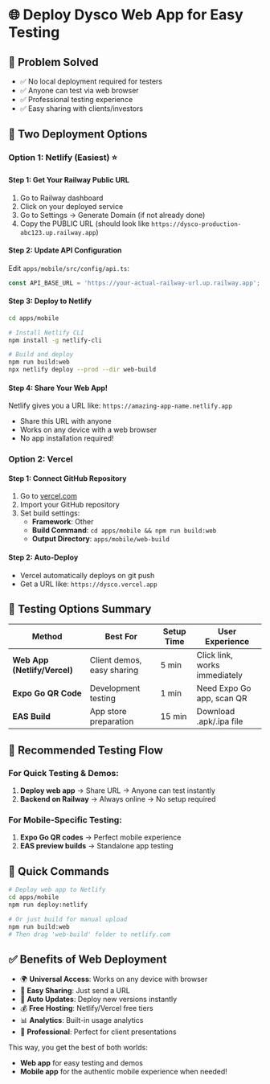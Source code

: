 # 🌐 Deploy Dysco Web App for Easy Testing

## 🎯 Problem Solved
- ✅ No local deployment required for testers
- ✅ Anyone can test via web browser
- ✅ Professional testing experience
- ✅ Easy sharing with clients/investors

## 🚀 Two Deployment Options

### **Option 1: Netlify (Easiest)** ⭐

#### Step 1: Get Your Railway Public URL
1. Go to Railway dashboard
2. Click on your deployed service  
3. Go to Settings → Generate Domain (if not already done)
4. Copy the PUBLIC URL (should look like `https://dysco-production-abc123.up.railway.app`)

#### Step 2: Update API Configuration
Edit `apps/mobile/src/config/api.ts`:
```typescript
const API_BASE_URL = 'https://your-actual-railway-url.up.railway.app';
```

#### Step 3: Deploy to Netlify
```bash
cd apps/mobile

# Install Netlify CLI
npm install -g netlify-cli

# Build and deploy
npm run build:web
npx netlify deploy --prod --dir web-build
```

#### Step 4: Share Your Web App!
Netlify gives you a URL like: `https://amazing-app-name.netlify.app`
- Share this URL with anyone
- Works on any device with a web browser
- No app installation required!

### **Option 2: Vercel** 

#### Step 1: Connect GitHub Repository
1. Go to [vercel.com](https://vercel.com)
2. Import your GitHub repository
3. Set build settings:
   - **Framework**: Other
   - **Build Command**: `cd apps/mobile && npm run build:web`
   - **Output Directory**: `apps/mobile/web-build`

#### Step 2: Auto-Deploy
- Vercel automatically deploys on git push
- Get a URL like: `https://dysco.vercel.app`

## 📱 **Testing Options Summary**

| Method | Best For | Setup Time | User Experience |
|--------|----------|------------|-----------------|
| **Web App (Netlify/Vercel)** | Client demos, easy sharing | 5 min | Click link, works immediately |
| **Expo Go QR Code** | Development testing | 1 min | Need Expo Go app, scan QR |
| **EAS Build** | App store preparation | 15 min | Download .apk/.ipa file |

## 🎯 **Recommended Testing Flow**

### For Quick Testing & Demos:
1. **Deploy web app** → Share URL → Anyone can test instantly
2. **Backend on Railway** → Always online → No setup required

### For Mobile-Specific Testing:
1. **Expo Go QR codes** → Perfect mobile experience
2. **EAS preview builds** → Standalone app testing

## 🔧 **Quick Commands**

```bash
# Deploy web app to Netlify
cd apps/mobile
npm run deploy:netlify

# Or just build for manual upload
npm run build:web
# Then drag 'web-build' folder to netlify.com
```

## ✅ **Benefits of Web Deployment**

- 🌍 **Universal Access**: Works on any device with browser
- 📧 **Easy Sharing**: Just send a URL
- 🔄 **Auto Updates**: Deploy new versions instantly  
- 💰 **Free Hosting**: Netlify/Vercel free tiers
- 📊 **Analytics**: Built-in usage analytics
- 🚀 **Professional**: Perfect for client presentations

This way, you get the best of both worlds:
- **Web app** for easy testing and demos
- **Mobile app** for the authentic mobile experience when needed!